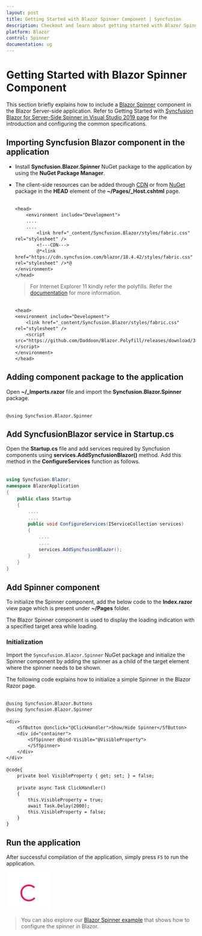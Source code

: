 ```yaml
---
layout: post
title: Getting Started with Blazor Spinner Component | Syncfusion
description: Checkout and learn about getting started with Blazor Spinner component of Syncfusion, and more details.
platform: Blazor
control: Spinner
documentation: ug
---
```


# Getting Started with Blazor Spinner Component

This section briefly explains how to include a [Blazor Spinner](https://www.syncfusion.com/blazor-components/blazor-spinner) component in the Blazor Server-side application. Refer to  Getting Started with [Syncfusion Blazor for Server-Side Spinner in Visual Studio 2019 page](../getting-started/blazor-server-side-visual-studio-2019/) for the introduction and configuring the common specifications.

## Importing Syncfusion Blazor component in the application

* Install **Syncfusion.Blazor.Spinner** NuGet package to the application by using the **NuGet Package Manager**.

* The client-side resources can be added through [CDN](https://blazor.syncfusion.com/documentation/appearance/themes#cdn-reference) or from [NuGet](https://blazor.syncfusion.com/documentation/appearance/themes#static-web-assets) package in the **HEAD** element of the **~/Pages/_Host.cshtml** page.

    ```cshtml

    <head>
        <environment include="Development">
        ....
        ....
            <link href="_content/Syncfusion.Blazor/styles/fabric.css" rel="stylesheet" />
            <!---CDN--->
            @*<link href="https://cdn.syncfusion.com/blazor/18.4.42/styles/fabric.css" rel="stylesheet" />*@
    </environment>
    </head>

    ```

    > For Internet Explorer 11 kindly refer the polyfills. Refer the [documentation](../common/how-to/render-blazor-server-app-in-ie/) for more information.

    ```cshtml

    <head>
    <environment include="Development">
        <link href="_content/Syncfusion.Blazor/styles/fabric.css" rel="stylesheet" />
        <script src="https://github.com/Daddoon/Blazor.Polyfill/releases/download/3.0.1/blazor.polyfill.min.js"></script>
    </environment>
    </head>

    ```

## Adding component package to the application

Open **~/_Imports.razor** file and import the **Syncfusion.Blazor.Spinner** package.

```cshtml

@using Syncfusion.Blazor.Spinner

```

## Add SyncfusionBlazor service in Startup.cs

Open the **Startup.cs** file and add services required by Syncfusion components using **services.AddSyncfusionBlazor()** method. Add this method in the **ConfigureServices** function as follows.

```csharp

using Syncfusion.Blazor;
namespace BlazorApplication
{
    public class Startup
    {
        ....
        ....
        public void ConfigureServices(IServiceCollection services)
        {
            ....
            ....
            services.AddSyncfusionBlazor();
        }
    }
}

```

## Add Spinner component

To initialize the Spinner component, add the below code to the **Index.razor** view page which is present under **~/Pages** folder.

The Blazor Spinner component is used to display the loading indication with a specified target area while loading.

### Initialization

Import the `Syncufusion.Blazor.Spinner` NuGet package and initialize the Spinner component by adding the spinner as a child of the target element where the spinner needs to be shown.

The following code explains how to initialize a simple Spinner in the Blazor Razor page.

```cshtml

@using Syncfusion.Blazor.Buttons
@using Syncfusion.Blazor.Spinner

<div>
    <SfButton @onclick="@ClickHandler">Show/Hide Spinner</SfButton>
    <div id="container">
        <SfSpinner @bind-Visible="@VisibleProperty">
        </SfSpinner>
    </div>
</div>

@code{
    private bool VisibleProperty { get; set; } = false;

    private async Task ClickHandler()
    {
        this.VisibleProperty = true;
        await Task.Delay(2000);
        this.VisibleProperty = false;
    }
}

```

## Run the application

After successful compilation of the application, simply press `F5` to run the application.

![Blazor Spinner](./images/blazor-spinner.png)

> You can also explore our [Blazor Spinner example](https://blazor.syncfusion.com/demos/spinner/overview?theme=bootstrap5) that shows how to configure the spinner in Blazor.